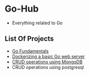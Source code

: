 # Go-Hub

- Everything related to Go

## List Of Projects

- [Go Fundamentals](https://github.com/deepakgudla/Go-Hub/tree/main/Fundamentals)
- [Dockerizing a basic Go web server](https://github.com/deepakgudla/Go-Hub/tree/main/Docker)
- [CRUD operations using MongoDB](https://github.com/deepakgudla/Go-Hub/tree/main/MongoDB)
- CRUD operations using postgresql
